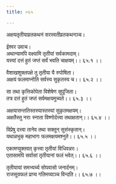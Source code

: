 ```yaml
---
title: ०६५

---
```

अक्षयतृतीयाव्रतकथनं सरस्वतीव्रतकथनञ्च।  
  
ईश्वर उवाच।  
अथान्यामपि वक्ष्यामि तृतीयां सर्वकामदाम्।  
यस्यां दत्तं हुतं जप्तं सर्वं भवति चाक्षयम्।। ६५.१ ।।  
  
वैशाखशुक्लपक्षे तु तृतीया यै रुपोषिता।  
अक्षयं फलमाप्नोति सर्वस्य सुकृतस्य च।। ६५.२ ।।  
  
सा तथा कृत्तिकोपेता विशेषेण सुपूजिता।  
तत्र दत्तं हुतं जप्तं सर्वमक्षयमुच्यते।। ६५.३ ।।  
  
अक्षयासन्ततिस्तस्यास्तस्यां सुकृतमक्षयम्।  
अक्षतैस्तु नराः स्नाता विष्णोर्दत्त्वा तथाक्षतान्।। ६५.४ ।।  
  
विप्रेषु दत्त्वा तानेव तथा सक्तून् सुसंस्कृतान्।  
यथान्नभुक् महाभागः फलमक्षयमश्नुते।। ६५.५ ।।  
  
एकामप्युक्तवत् कृत्त्वा तृतीयां विधिवन्नरः।  
एतासामपि सर्वासां तृतीयानां फलं भवेत्।। ६५.६ ।।  
  
तृतीयायां समभ्यर्च्य सोपवासो जनार्दनम्।  
राजसूयफलं प्राप्य गतिमग्र्याञ्च विन्दति।। ६५.७ ।।
